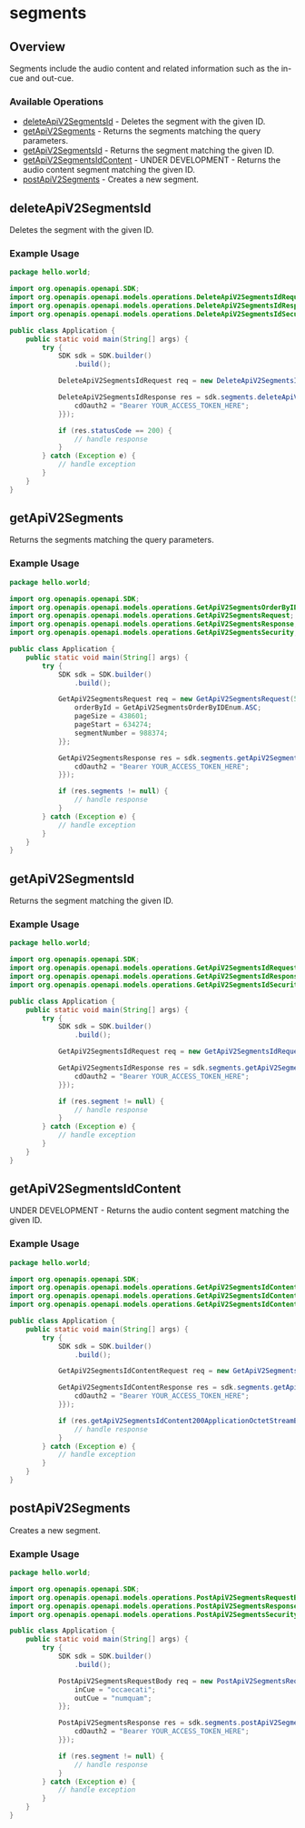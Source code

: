 # segments

## Overview

Segments include the audio content and related information such as the in-cue and out-cue.

### Available Operations

* [deleteApiV2SegmentsId](#deleteapiv2segmentsid) - Deletes the segment with the given ID.
* [getApiV2Segments](#getapiv2segments) - Returns the segments matching the query parameters.
* [getApiV2SegmentsId](#getapiv2segmentsid) - Returns the segment matching the given ID.
* [getApiV2SegmentsIdContent](#getapiv2segmentsidcontent) - UNDER DEVELOPMENT - Returns the audio content segment matching the given ID.
* [postApiV2Segments](#postapiv2segments) - Creates a new segment.

## deleteApiV2SegmentsId

Deletes the segment with the given ID.

### Example Usage

```java
package hello.world;

import org.openapis.openapi.SDK;
import org.openapis.openapi.models.operations.DeleteApiV2SegmentsIdRequest;
import org.openapis.openapi.models.operations.DeleteApiV2SegmentsIdResponse;
import org.openapis.openapi.models.operations.DeleteApiV2SegmentsIdSecurity;

public class Application {
    public static void main(String[] args) {
        try {
            SDK sdk = SDK.builder()
                .build();

            DeleteApiV2SegmentsIdRequest req = new DeleteApiV2SegmentsIdRequest(363711L);            

            DeleteApiV2SegmentsIdResponse res = sdk.segments.deleteApiV2SegmentsId(req, new DeleteApiV2SegmentsIdSecurity("minima") {{
                cdOauth2 = "Bearer YOUR_ACCESS_TOKEN_HERE";
            }});

            if (res.statusCode == 200) {
                // handle response
            }
        } catch (Exception e) {
            // handle exception
        }
    }
}
```

## getApiV2Segments

Returns the segments matching the query parameters.

### Example Usage

```java
package hello.world;

import org.openapis.openapi.SDK;
import org.openapis.openapi.models.operations.GetApiV2SegmentsOrderByIDEnum;
import org.openapis.openapi.models.operations.GetApiV2SegmentsRequest;
import org.openapis.openapi.models.operations.GetApiV2SegmentsResponse;
import org.openapis.openapi.models.operations.GetApiV2SegmentsSecurity;

public class Application {
    public static void main(String[] args) {
        try {
            SDK sdk = SDK.builder()
                .build();

            GetApiV2SegmentsRequest req = new GetApiV2SegmentsRequest(570197L) {{
                orderById = GetApiV2SegmentsOrderByIDEnum.ASC;
                pageSize = 438601;
                pageStart = 634274;
                segmentNumber = 988374;
            }};            

            GetApiV2SegmentsResponse res = sdk.segments.getApiV2Segments(req, new GetApiV2SegmentsSecurity("sapiente") {{
                cdOauth2 = "Bearer YOUR_ACCESS_TOKEN_HERE";
            }});

            if (res.segments != null) {
                // handle response
            }
        } catch (Exception e) {
            // handle exception
        }
    }
}
```

## getApiV2SegmentsId

Returns the segment matching the given ID.

### Example Usage

```java
package hello.world;

import org.openapis.openapi.SDK;
import org.openapis.openapi.models.operations.GetApiV2SegmentsIdRequest;
import org.openapis.openapi.models.operations.GetApiV2SegmentsIdResponse;
import org.openapis.openapi.models.operations.GetApiV2SegmentsIdSecurity;

public class Application {
    public static void main(String[] args) {
        try {
            SDK sdk = SDK.builder()
                .build();

            GetApiV2SegmentsIdRequest req = new GetApiV2SegmentsIdRequest(102044L);            

            GetApiV2SegmentsIdResponse res = sdk.segments.getApiV2SegmentsId(req, new GetApiV2SegmentsIdSecurity("mollitia") {{
                cdOauth2 = "Bearer YOUR_ACCESS_TOKEN_HERE";
            }});

            if (res.segment != null) {
                // handle response
            }
        } catch (Exception e) {
            // handle exception
        }
    }
}
```

## getApiV2SegmentsIdContent

UNDER DEVELOPMENT - Returns the audio content segment matching the given ID.

### Example Usage

```java
package hello.world;

import org.openapis.openapi.SDK;
import org.openapis.openapi.models.operations.GetApiV2SegmentsIdContentRequest;
import org.openapis.openapi.models.operations.GetApiV2SegmentsIdContentResponse;
import org.openapis.openapi.models.operations.GetApiV2SegmentsIdContentSecurity;

public class Application {
    public static void main(String[] args) {
        try {
            SDK sdk = SDK.builder()
                .build();

            GetApiV2SegmentsIdContentRequest req = new GetApiV2SegmentsIdContentRequest(208876L);            

            GetApiV2SegmentsIdContentResponse res = sdk.segments.getApiV2SegmentsIdContent(req, new GetApiV2SegmentsIdContentSecurity("culpa") {{
                cdOauth2 = "Bearer YOUR_ACCESS_TOKEN_HERE";
            }});

            if (res.getApiV2SegmentsIdContent200ApplicationOctetStreamBinaryString != null) {
                // handle response
            }
        } catch (Exception e) {
            // handle exception
        }
    }
}
```

## postApiV2Segments

Creates a new segment.

### Example Usage

```java
package hello.world;

import org.openapis.openapi.SDK;
import org.openapis.openapi.models.operations.PostApiV2SegmentsRequestBody;
import org.openapis.openapi.models.operations.PostApiV2SegmentsResponse;
import org.openapis.openapi.models.operations.PostApiV2SegmentsSecurity;

public class Application {
    public static void main(String[] args) {
        try {
            SDK sdk = SDK.builder()
                .build();

            PostApiV2SegmentsRequestBody req = new PostApiV2SegmentsRequestBody("consequuntur", 995300L, 653108) {{
                inCue = "occaecati";
                outCue = "numquam";
            }};            

            PostApiV2SegmentsResponse res = sdk.segments.postApiV2Segments(req, new PostApiV2SegmentsSecurity("commodi") {{
                cdOauth2 = "Bearer YOUR_ACCESS_TOKEN_HERE";
            }});

            if (res.segment != null) {
                // handle response
            }
        } catch (Exception e) {
            // handle exception
        }
    }
}
```
